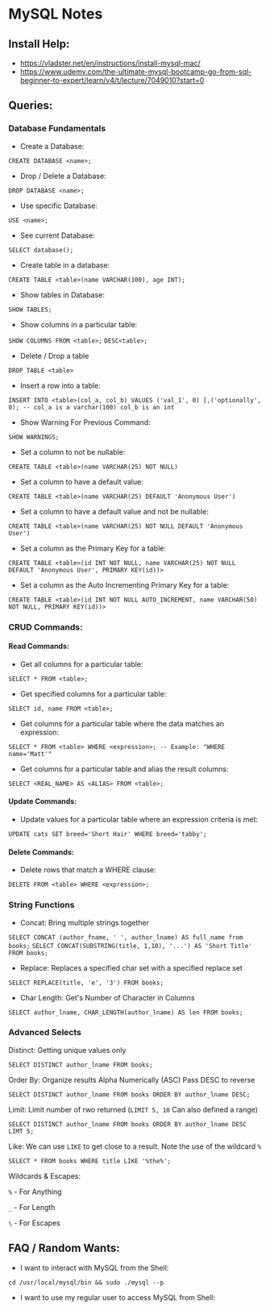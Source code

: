# MySQL Notes


## Install Help:
- https://vladster.net/en/instructions/install-mysql-mac/
- https://www.udemy.com/the-ultimate-mysql-bootcamp-go-from-sql-beginner-to-expert/learn/v4/t/lecture/7049010?start=0

## Queries:

### Database Fundamentals

- Create a Database:

`CREATE DATABASE <name>;`

- Drop / Delete a Database:

`DROP DATABASE <name>;`

- Use specific Database:

`USE <name>;`

- See current Database:

`SELECT database();`

- Create table in a database:

`CREATE TABLE <table>(name VARCHAR(100), age INT);`

- Show tables in Database:

`SHOW TABLES;`

- Show columns in a particular table:

`SHOW COLUMNS FROM <table>;`
`DESC<table>;`

- Delete / Drop a table

`DROP TABLE <table>`

- Insert a row into a table:

`INSERT INTO <table>(col_a, col_b) VALUES ('val_1', 0) [,('optionally', 0); -- col_a is a varchar(100) col_b is an int`

- Show Warning For Previous Command:

`SHOW WARNINGS;`

- Set a column to not be nullable:

`CREATE TABLE <table>(name VARCHAR(25) NOT NULL)`

- Set a column to have a default value:

`CREATE TABLE <table>(name VARCHAR(25) DEFAULT 'Anonymous User')`

- Set a column to have a default value and not be nullable:

`CREATE TABLE <table>(name VARCHAR(25) NOT NULL DEFAULT 'Anonymous User')`

- Set a column as the Primary Key for a table:

`CREATE TABLE <table>(id INT NOT NULL, name VARCHAR(25) NOT NULL DEFAULT 'Anonymous User', PRIMARY KEY(id))>`

- Set a column as the Auto Incrementing Primary Key for a table:

`CREATE TABLE <table>(id INT NOT NULL AUTO_INCREMENT, name VARCHAR(50) NOT NULL, PRIMARY KEY(id))>`

### CRUD Commands:

#### Read Commands:

- Get all columns for a particular table:

`SELECT * FROM <table>;`

- Get specified columns for a particular table:

`SELECT id, name FROM <table>;`

- Get columns for a particular table where the data matches an expression:

`SELECT * FROM <table> WHERE <expression>; -- Example: "WHERE name='Matt'" `

- Get columns for a particular table and alias the result columns:

`SELECT <REAL_NAME> AS <ALIAS> FROM <table>;`

#### Update Commands:

- Update values for a particular table where an expression criteria is met:

`UPDATE cats SET breed='Short Hair' WHERE breed='tabby';`

#### Delete Commands:

- Delete rows that match a WHERE clause:

`DELETE FROM <table> WHERE <expression>;`

### String Functions

- Concat: Bring multiple strings together

`SELECT CONCAT (author_fname, ' ', author_lname) AS full_name from books;`
`SELECT CONCAT(SUBSTRING(title, 1,10), '...') AS 'Short Title' FROM books;`

- Replace: Replaces a specified char set with a specified replace set

`SELECT REPLACE(title, 'e', '3') FROM books;`

- Char Length: Get's Number of Character in Columns

`SELECT author_lname, CHAR_LENGTH(author_lname) AS len FROM books;`

### Advanced Selects

Distinct: Getting unique values only

`SELECT DISTINCT author_lname FROM books;`

Order By: Organize results Alpha Numerically (ASC) Pass DESC to reverse

`SELECT DISTINCT author_lname FROM books ORDER BY author_lname DESC;`

Limit: Limit number of rwo returned (`LIMIT 5, 10` Can also defined a range)

`SELECT DISTINCT author_lname FROM books ORDER BY author_lname DESC LIMT 5;`

Like: We can use `LIKE` to get close to a result. Note the use of the wildcard `%`

`SELECT * FROM books WHERE title LIKE '%the%';`

Wildcards & Escapes:

`%` - For Anything

`_`  - For Length

`\` - For Escapes


## FAQ / Random Wants:

- I want to interact with MySQL from the Shell:

`cd /usr/local/mysql/bin && sudo ./mysql --p`

- I want to use my regular user to access MySQL from Shell:
